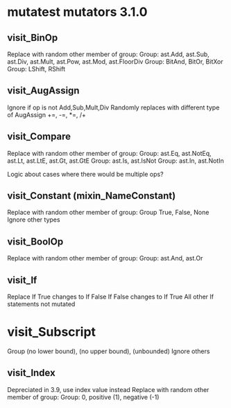 # mutatest mutators 3.1.0

## visit_BinOp
Replace with random other member of group:
Group: ast.Add, ast.Sub, ast.Div, ast.Mult, ast.Pow, ast.Mod, ast.FloorDiv
Group: BitAnd, BitOr, BitXor
Group: LShift, RShift

## visit_AugAssign
Ignore if op is not Add,Sub,Mult,Div
Randomly replaces with different type of AugAssign +=, -=, *=, /+

## visit_Compare
Replace with random other member of group:
Group: ast.Eq, ast.NotEq, ast.Lt, ast.LtE, ast.Gt, ast.GtE
Group: ast.Is, ast.IsNot
Group: ast.In, ast.NotIn

Logic about cases where there would be multiple ops?

## visit_Constant (mixin_NameConstant)
Replace with random other member of group:
Group True, False, None
Ignore other types

## visit_BoolOp
Replace with random other member of group:
Group: ast.And, ast.Or

## visit_If
Replace 
If True changes to If False
If False changes to If True
All other If statements not mutated

# visit_Subscript
Group (no lower bound), (no upper bound), (unbounded)
Ignore others

## visit_Index
Depreciated in 3.9, use index value instead
Replace with random other member of group:
Group: 0, positive (1), negative (-1)


